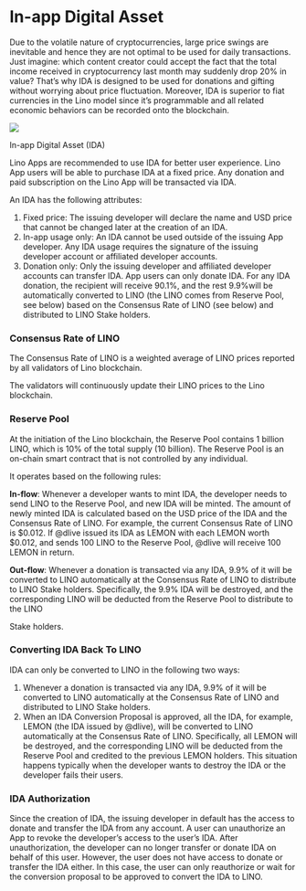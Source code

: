 # In-app Digital Asset

Due to the volatile nature of cryptocurrencies, large price swings are inevitable and hence they are not optimal to be used for daily transactions. Just imagine: which content creator could accept the fact that the total income received in cryptocurrency last month may suddenly drop 20% in value? That’s why IDA is designed to be used for donations and gifting without worrying about price fluctuation. Moreover, IDA is superior to fiat currencies in the Lino model since it’s programmable and all related economic behaviors can be recorded onto the blockchain.

![](https://lh4.googleusercontent.com/xW_dPpbD5_ATm0XKuHcO3_VqqRYF1RtRwyXPiIwgFr7EpOWXtLFRIlPlpM_kTPtDjQUryfFBtIjVdk6WtpgsP13sSZ81NfzpHxA_5DNL8ZwA7B6FzzLAeYKIKt9zjKIj2fFdjWZk)

In-app Digital Asset (IDA)

Lino Apps are recommended to use IDA for better user experience. Lino App users will be able to purchase IDA at a fixed price. Any donation and paid subscription on the Lino App will be transacted via IDA.

An IDA has the following attributes:

1. Fixed price: The issuing developer will declare the name and USD price that cannot be changed later at the creation of an IDA.
2. In-app usage only: An IDA cannot be used outside of the issuing App developer. Any IDA usage requires the signature of the issuing developer account or affiliated developer accounts.
3. Donation only: Only the issuing developer and affiliated developer accounts can transfer IDA. App users can only donate IDA. For any IDA donation, the recipient will receive 90.1%, and the rest 9.9%will be automatically converted to LINO (the LINO comes from Reserve Pool, see below) based on the Consensus Rate of LINO (see below) and distributed to LINO Stake holders.

### Consensus Rate of LINO

The Consensus Rate of LINO is a weighted average of LINO prices reported by all validators of Lino blockchain.

The validators will continuously update their LINO prices to the Lino blockchain.

### Reserve Pool

At the initiation of the Lino blockchain, the Reserve Pool contains 1 billion LINO, which is 10% of the total supply (10 billion). The Reserve Pool is an on-chain smart contract that is not controlled by any individual.

It operates based on the following rules:

**In-flow**: Whenever a developer wants to mint IDA, the developer needs to send LINO to the Reserve Pool, and new IDA will be minted. The amount of newly minted IDA is calculated based on the USD price of the IDA and the Consensus Rate of LINO. For example, the current Consensus Rate of LINO is $0.012. If @dlive issued its IDA as LEMON with each LEMON worth $0.012, and sends 100 LINO to the Reserve Pool, @dlive will receive 100 LEMON in return.

**Out-flow**: Whenever a donation is transacted via any IDA, 9.9% of it will be converted to LINO automatically at the Consensus Rate of LINO to distribute to LINO Stake holders. Specifically, the 9.9% IDA will be destroyed, and the corresponding LINO will be deducted from the Reserve Pool to distribute to the LINO

Stake holders.

### Converting IDA Back To LINO

IDA can only be converted to LINO in the following two ways:

1. Whenever a donation is transacted via any IDA, 9.9% of it will be converted to LINO automatically at the Consensus Rate of LINO and distributed to LINO Stake holders.
2. When an IDA Conversion Proposal is approved, all the IDA, for example, LEMON (the IDA issued by @dlive), will be converted to LINO automatically at the Consensus Rate of LINO. Specifically, all LEMON will be destroyed, and the corresponding LINO will be deducted from the Reserve Pool and credited to the previous LEMON holders. This situation happens typically when the developer wants to destroy the IDA or the developer fails their users.

### IDA Authorization

Since the creation of IDA, the issuing developer in default has the access to donate and transfer the IDA from any account. A user can unauthorize an App to revoke the developer’s access to the user’s IDA. After unauthorization, the developer can no longer transfer or donate IDA on behalf of this user. However, the user does not have access to donate or transfer the IDA either. In this case, the user can only reauthorize or wait for the conversion proposal to be approved to convert the IDA to LINO.
